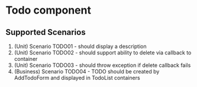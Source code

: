 # Todo component

## Supported Scenarios

1. (Unit) Scenario TODO01 - should display a description
1. (Unit) Scenario TODO02 - should support ability to delete via callback to container
1. (Unit) Scenario TODO03 - should throw exception if delete callback fails
1. (Business) Scenario TODO04 - TODO should be created by AddTodoForm and displayed in TodoList containers